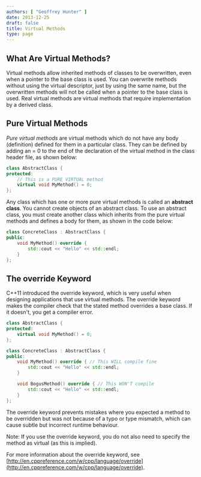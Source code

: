 ```yaml
---
authors: [ "Geoffrey Hunter" ]
date: 2013-12-25
draft: false
title: Virtual Methods
type: page
---
```


## What Are Virtual Methods?

Virtual methods allow inherited methods of classes to be overwritten, even when a pointer to the base class is used. You can overwrite methods without using the virtual descriptor, just by using the same name, but the overwritten methods will not be called when a pointer to the base class is used. Real virtual methods are virtual methods that require implementation by a derived class.

## Pure Virtual Methods

_Pure virtual methods_ are virtual methods which do not have any body (definition) defined for them in a particular class. They can be defined by adding an = 0 to the end of the declaration of the virtual method in the class header file, as shown below:

```c++    
class AbstractClass {
protected:
    // This is a PURE VIRTUAL method
    virtual void MyMethod() = 0;
};
```

Any class which has one or more pure virtual methods is called an **abstract class**. You cannot create objects of an abstract class. To use an abstract class, you must create another class which inherits from the pure virtual methods and defines a body for them, as shown in the code below:

```c++    
class ConcreteClass : AbstractClass {
public:
    void MyMethod() override {
        std::cout << "Hello" << std::endl;
    }
};
```

## The override Keyword

C++11 introduced the override keyword, which is very useful when designing applications that use virtual methods. The override keyword makes the compiler check that the stated method overrides a base class. If it doesn't, you get a compiler error.

```c++    
class AbstractClass {
protected:
    virtual void MyMethod() = 0;
};

class ConcreteClass : AbstractClass {
public:
    void MyMethod() override { // This WILL compile fine
        std::cout << "Hello" << std::endl;
    }

    void BogusMethod() override { // This WON'T compile
        std::cout << "Hello" << std::endl;
    }
};
```

The override keyword prevents mistakes where you expected a method to be overridden but was not because of a typo or type mismatch, which can cause subtle but incorrect runtime behaviour.

Note: If you use the override keyword, you do not also need to specify the method as virtual (as this is implied).

For more information about the override keyword, see [http://en.cppreference.com/w/cpp/language/override](http://en.cppreference.com/w/cpp/language/override).
